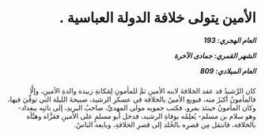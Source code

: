 <h1 dir="rtl">الأمين يتولى خلافة الدولة العباسية  .</h1>

<h5 dir="rtl">العام الهجري:  193

الشهر القمري: جمادى الآخرة

العام الميلادي: 809</h5>

<p dir="rtl">كان الرَّشيدُ قد عقد الخلافةَ لابنه الأمينِ ثمَّ للمأمونِ لِمَكانةِ زبيدة والدةِ الأمينِ، وإلَّا فالمأمونُ أكبَرُ منه، فبويع الأمينُ بالخلافة في عسكرِ الرشيد، صبيحةَ الليلة التي توفِّيَ فيها، وكان المأمونُ حينئذ بمرو، فكتب حمويه مولى المهديِّ، صاحبُ البريدِ، إلى نائبِه ببغداد- وهو سلام بن مسلم- يُعلِمُه بوفاةِ الرشيد، فدخل أبو مسلمٍ على الأمينِ فعَزَّاه وهنَّأه بالخلافة، فانتقل مِن قصرِه بالخُلد إلى قصرِ الخلافةِ، وبايعه الناسُ.</p></br>
